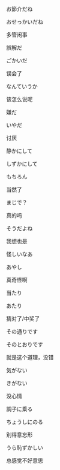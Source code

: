 お節介だね

おせっかいだね

多管闲事



誤解だ

ごかいだ

误会了





なんていうか

该怎么说呢





嫌だ

いやだ

讨厌



静かにして

しずかにして



もちろん

当然了



まじで？

真的吗



そうだよね

我想也是



怪しいなあ

あやし

真奇怪啊



当たり

あたり

猜对了/中奖了



その通りです

そのとおりです

就是这个道理，没错



気がない

きがない

没心情



調子に乗る

ちょうしにのる

别得意忘形







うら恥ずかしい

总感觉不好意思

















